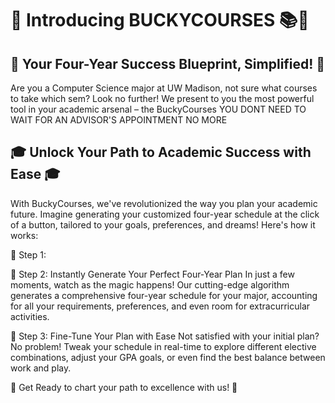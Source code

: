 # 🚀 Introducing BUCKYCOURSES 📚🦡

## 🌟 Your Four-Year Success Blueprint, Simplified! 🌟

Are you a Computer Science major at UW Madison, not sure what courses to take which sem? Look no further! We present to you the most powerful tool in your academic arsenal – the BuckyCourses YOU DONT NEED TO WAIT FOR AN ADVISOR'S APPOINTMENT NO MORE

## 🎓 Unlock Your Path to Academic Success with Ease 🎓

With BuckyCourses, we've revolutionized the way you plan your academic future. Imagine generating your customized four-year schedule at the click of a button, tailored to your goals, preferences, and dreams! Here's how it works:

🔹 Step 1:

🔹 Step 2: Instantly Generate Your Perfect Four-Year Plan
In just a few moments, watch as the magic happens! Our cutting-edge algorithm generates a comprehensive four-year schedule for your major, accounting for all your requirements, preferences, and even room for extracurricular activities.

🔹 Step 3: Fine-Tune Your Plan with Ease
Not satisfied with your initial plan? No problem! Tweak your schedule in real-time to explore different elective combinations, adjust your GPA goals, or even find the best balance between work and play.

🚀 Get Ready to chart your path to excellence with us! 🚀
